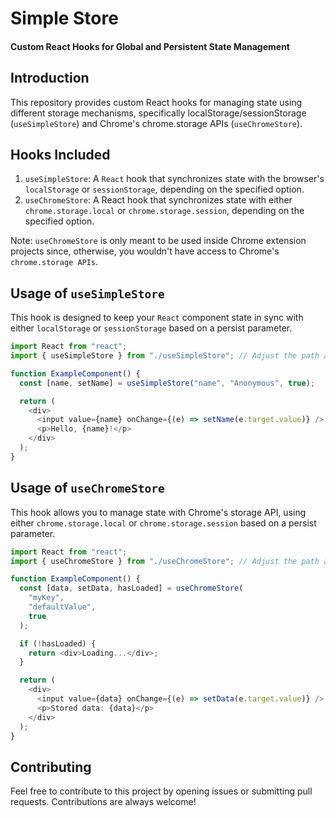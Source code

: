 # Simple Store

#### Custom React Hooks for Global and Persistent State Management

## Introduction

This repository provides custom React hooks for managing state using different storage mechanisms, specifically localStorage/sessionStorage (`useSimpleStore`) and Chrome's chrome.storage APIs (`useChromeStore`).

## Hooks Included

1. `useSimpleStore`: A `React` hook that synchronizes state with the browser's `localStorage` or `sessionStorage`, depending on the specified option.
2. `useChromeStore`: A React hook that synchronizes state with either `chrome.storage.local` or `chrome.storage.session`, depending on the specified option.

Note: `useChromeStore` is only meant to be used inside Chrome extension projects since, otherwise, you wouldn't have access to Chrome's `chrome.storage APIs`.

## Usage of `useSimpleStore`

This hook is designed to keep your `React` component state in sync with either `localStorage` or `sessionStorage` based on a persist parameter.

```ts
import React from "react";
import { useSimpleStore } from "./useSimpleStore"; // Adjust the path as necessary

function ExampleComponent() {
  const [name, setName] = useSimpleStore("name", "Anonymous", true);

  return (
    <div>
      <input value={name} onChange={(e) => setName(e.target.value)} />
      <p>Hello, {name}!</p>
    </div>
  );
}
```

## Usage of `useChromeStore`

This hook allows you to manage state with Chrome's storage API, using either `chrome.storage.local` or `chrome.storage.session` based on a persist parameter.

```ts
import React from "react";
import { useChromeStore } from "./useChromeStore"; // Adjust the path as necessary

function ExampleComponent() {
  const [data, setData, hasLoaded] = useChromeStore(
    "myKey",
    "defaultValue",
    true
  );

  if (!hasLoaded) {
    return <div>Loading...</div>;
  }

  return (
    <div>
      <input value={data} onChange={(e) => setData(e.target.value)} />
      <p>Stored data: {data}</p>
    </div>
  );
}
```

## Contributing

Feel free to contribute to this project by opening issues or submitting pull requests. Contributions are always welcome!
